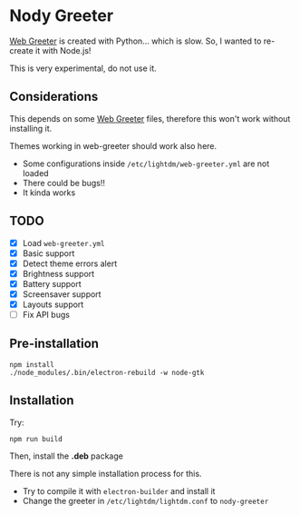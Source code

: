 # Nody Greeter

[Web Greeter][web-greeter] is created with Python... which is slow. So, I wanted to re-create it with Node.js!

This is very experimental, do not use it.

## Considerations

This depends on some [Web Greeter][web-greeter] files, therefore this won't work without installing it.

Themes working in web-greeter should work also here.

- Some configurations inside `/etc/lightdm/web-greeter.yml` are not loaded
- There could be bugs!!
- It kinda works

## TODO

- [x] Load `web-greeter.yml`
- [x] Basic support
- [x] Detect theme errors alert
- [x] Brightness support
- [x] Battery support
- [x] Screensaver support
- [x] Layouts support
- [ ] Fix API bugs

## Pre-installation
```
npm install
./node_modules/.bin/electron-rebuild -w node-gtk
```

## Installation

Try:

```
npm run build
```

Then, install the **.deb** package

There is not any simple installation process for this.

- Try to compile it with `electron-builder` and install it
- Change the greeter in `/etc/lightdm/lightdm.conf` to `nody-greeter`

[web-greeter]: https://github.com/JezerM/web-greeter "Web Greeter"
